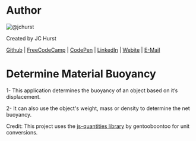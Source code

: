 # Author
![@jchurst](https://avatars0.githubusercontent.com/jchurst?&s=128)

Created by JC Hurst

[Github](https://github.com/jchurst) | [FreeCodeCamp](http://www.freecodecamp.com/jchurst) | [CodePen](http://codepen.io/jchurst/) | [LinkedIn](https://www.linkedin.com/in/jchurst) | [Webite](http://hurstcreative.com/) | [E-Mail](mailto:jchurstmail@gmail.com)

# Determine Material Buoyancy

1- This application determines the buoyancy of an object based on it’s displacement.

2- It can also use the object's weight, mass or density to determine the net buoyancy.

Credit: This project uses the [js-quantities library](https://github.com/gentooboontoo/js-quantities) by gentooboontoo for unit conversions.
